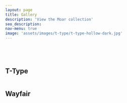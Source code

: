 ```yaml
---
layout: page
title: Gallery
description: 'View the Moar collection'
seo_description:
nav-menu: true
image: 'assets/images/t-type/t-type-hollow-dark.jpg'
---
```


<!-- Main -->
<div id="main" class="alt">

<!-- Gallery -->
<section style="margin-top: 6em">
	<!-- Wayfair -->
	<div class="inner">
		<!-- Wayfair -->
	<div class="inner">
		<h2>T-Type</h2>
		<div class="row 100% uniform" style="margin-bottom: 2em">
			<div class="4u 12u$(medium)">
				<span class="image fit"><img src="../assets/images/t-type/t-type-hollow-dark-workshop.jpg" alt=""></span>
			</div>
			<div class="4u 12u$(medium)">
				<span class="image fit"><img src="../assets/images/t-type/t-type-hollow-door.jpg" alt=""></span>
			</div>
			<div class="4u$ 12u$(medium)">
				<span class="image fit"><img src="../assets/images/t-type/t-type-hollow-light-workshop.jpg" alt=""></span>
			</div>
			<div class="4u 12u$(medium)">
				<span class="image fit"><img src="../assets/images/t-type/t-type-hollow-outside.jpg" alt=""></span>
			</div>
			<div class="4u 12u$(medium)">
				<span class="image fit"><img src="../assets/images/t-type/t-type-hollow-workshop.jpg" alt=""></span>
			</div>
			<div class="4u$ 12u$(medium)">
				<span class="image fit"><img src="../assets/images/t-type/t-type-light-held.jpg" alt=""></span>
			</div>
		</div>
		<h2>Wayfair</h2>
		<div class="row 100% uniform" style="margin-bottom: 2em">
			<div class="4u 12u$(medium)">
				<span class="image fit"><img src="../assets/images/wayfair/wayfair-bigsby-held.jpg" alt=""></span>
			</div>
			<div class="4u 12u$(medium)">
				<span class="image fit"><img src="../assets/images/wayfair/wayfair-workshop-bench.jpg" alt=""></span>
			</div>
			<div class="4u$ 12u$(medium)">
				<span class="image fit"><img src="../assets/images/wayfair/wayfair-light-angled.jpg" alt=""></span>
			</div>
			<div class="4u 12u$(medium)">
				<span class="image fit"><img src="../assets/images/wayfair/wayfair-on-steps.jpg" alt=""></span>
			</div>
			<div class="4u 12u$(medium)">
				<span class="image fit"><img src="../assets/images/wayfair/wayfiar-light-outside-dull.jpg" alt=""></span>
			</div>
			<div class="4u$ 12u$(medium)">
				<span class="image fit"><img src="../assets/images/wayfair/wayfair-dark-outside-angled.jpg" alt=""></span>
			</div>
		</div>
	</div>
	</div>
</section>
